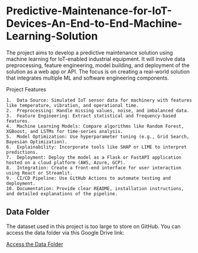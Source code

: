 # Predictive-Maintenance-for-IoT-Devices-An-End-to-End-Machine-Learning-Solution
The project aims to develop a predictive maintenance solution using machine learning for IoT-enabled industrial equipment. It will involve data preprocessing, feature engineering, model building, and deployment of the solution as a web app or API. The focus is on creating a real-world solution that integrates multiple ML and software engineering components.

Project Features

	1.	Data Source: Simulated IoT sensor data for machinery with features like temperature, vibration, and operational time.
	2.	Preprocessing: Handle missing values, noise, and imbalanced data.
	3.	Feature Engineering: Extract statistical and frequency-based features.
	4.	Machine Learning Models: Compare algorithms like Random Forest, XGBoost, and LSTMs for time-series analysis.
	5.	Model Optimization: Use hyperparameter tuning (e.g., Grid Search, Bayesian Optimization).
	6.	Explainability: Incorporate tools like SHAP or LIME to interpret predictions.
	7.	Deployment: Deploy the model as a Flask or FastAPI application hosted on a cloud platform (AWS, Azure, GCP).
	8.	Integration: Create a front-end interface for user interaction using React or Streamlit.
	9.	CI/CD Pipeline: Use GitHub Actions to automate testing and deployment.
	10.	Documentation: Provide clear README, installation instructions, and detailed explanations of the pipeline.

## Data Folder

The dataset used in this project is too large to store on GitHub. You can access the data folder via this Google Drive link:

[Access the Data Folder](https://drive.google.com/drive/u/1/folders/11r56m8K_hHvf268HRlbAln1ygg5OAqjW)
